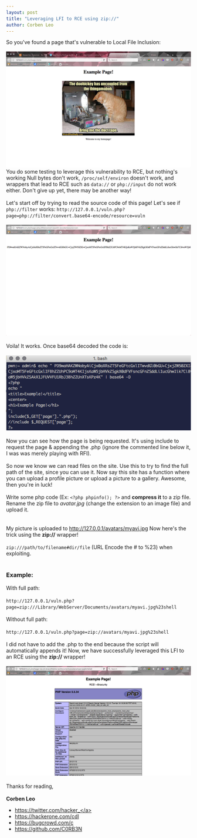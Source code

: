 ```yaml
---
layout: post
title: "Leveraging LFI to RCE using zip://"
author: Corben Leo
---
```

So you've found a page that's vulnerable to Local File Inclusion:
<br><br>
![LFI-1](/images/lfi/lfi-1.png "LFI-1")
<br>
 You do some testing to leverage this vulnerability to RCE, but nothing's working
Null bytes don't work, `/proc/self/environ` doesn't work, and wrappers that lead to RCE
such as `data://` or `php://input` do not work either. Don't give up yet, there may be another way!
<br><br>
Let's start off by trying to read the source code of this page! Let's see if `php://filter` works:
`http://127.0.0.1/vuln.php?page=php://filter/convert.base64-encode/resource=vuln`
<br><br>
![LFI-2](/images/lfi/lfi-2.png "LFI-2")
<br><br>
Voila! It works. Once base64 decoded the code is: <br><br>
![LFI-3](/images/lfi/lfi-3.png "LFI-3")
<br><br>
Now you can see how the page is being requested. It's using include to request the page & appending the .php
(ignore the commented line below it, I was was merely playing with RFI).
<br><br>
So now we know we can read files on the site. Use this to try to find the full path of the site, since you can use it. Now say this site has a function where you can upload a profile picture or upload a picture to a gallery. Awesome, then you're in luck!
<br><br>
Write some php code (Ex: `<?php phpinfo(); ?>` and **compress it** to a zip file.
Rename the zip file to *avatar.jpg* (change the extension to an image file) and upload it.  
<br><br>
My picture is uploaded to http://127.0.0.1/avatars/myavi.jpg
Now here's the trick using the **zip://** wrapper!
<br><br>
`zip:///path/to/filename#dir/file` (URL Encode the # to %23) when exploiting.
<br><br>
### Example:
With full path: <br><br>
`http://127.0.0.1/vuln.php?page=zip:///Library/WebServer/Documents/avatars/myavi.jpg%23shell`
<br><br>
Without full path: <br><br>
`http://127.0.0.1/vuln.php?page=zip://avatars/myavi.jpg%23shell`
<br><br>
I did not have to add the .php to the end because the script will automatically appends it!
Now, we have successfully leveraged this LFI to an RCE using the **zip://** wrapper!
<br><br>
![LFI-4](/images/lfi/lfi-4.png "LFI-4")
<br><br>
Thanks for reading,<br><br>
**Corben Leo**
- <a class="link" href="https://twitter.com/hacker_"  target="_blank" rel="noopener noreferrer">https://twitter.com/hacker_</a>
- <a class="link" href="https://hackerone.com/cdl" target="_blank" rel="noopener noreferrer">https://hackerone.com/cdl</a>
- <a class="link" href="https://bugcrowd.com/c" target="_blank" rel="noopener noreferrer">https://bugcrowd.com/c</a>
- <a class="link" href="https://github.com/C0RB3N"  target="_blank" rel="noopener noreferrer">https://github.com/C0RB3N</a>

